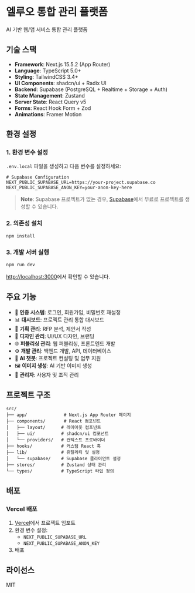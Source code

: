 # 엘루오 통합 관리 플랫폼

AI 기반 웹/앱 서비스 통합 관리 플랫폼

## 기술 스택

- **Framework**: Next.js 15.5.2 (App Router)
- **Language**: TypeScript 5.0+
- **Styling**: TailwindCSS 3.4+
- **UI Components**: shadcn/ui + Radix UI
- **Backend**: Supabase (PostgreSQL + Realtime + Storage + Auth)
- **State Management**: Zustand
- **Server State**: React Query v5
- **Forms**: React Hook Form + Zod
- **Animations**: Framer Motion

## 환경 설정

### 1. 환경 변수 설정

`.env.local` 파일을 생성하고 다음 변수를 설정하세요:

```env
# Supabase Configuration
NEXT_PUBLIC_SUPABASE_URL=https://your-project.supabase.co
NEXT_PUBLIC_SUPABASE_ANON_KEY=your-anon-key-here
```

> **Note**: Supabase 프로젝트가 없는 경우, [Supabase](https://supabase.com)에서 무료로 프로젝트를 생성할 수 있습니다.

### 2. 의존성 설치

```bash
npm install
```

### 3. 개발 서버 실행

```bash
npm run dev
```

[http://localhost:3000](http://localhost:3000)에서 확인할 수 있습니다.

## 주요 기능

- 🔐 **인증 시스템**: 로그인, 회원가입, 비밀번호 재설정
- 📊 **대시보드**: 프로젝트 관리 통합 대시보드
- 📝 **기획 관리**: RFP 분석, 제안서 작성
- 🎨 **디자인 관리**: UI/UX 디자인, 브랜딩
- 🌐 **퍼블리싱 관리**: 웹 퍼블리싱, 프론트엔드 개발
- ⚙️ **개발 관리**: 백엔드 개발, API, 데이터베이스
- 🤖 **AI 챗봇**: 프로젝트 컨설팅 및 업무 지원
- 🖼️ **이미지 생성**: AI 기반 이미지 생성
- 👥 **관리자**: 사용자 및 조직 관리

## 프로젝트 구조

```
src/
├── app/              # Next.js App Router 페이지
├── components/       # React 컴포넌트
│   ├── layout/      # 레이아웃 컴포넌트
│   ├── ui/          # shadcn/ui 컴포넌트
│   └── providers/   # 컨텍스트 프로바이더
├── hooks/           # 커스텀 React 훅
├── lib/             # 유틸리티 및 설정
│   └── supabase/    # Supabase 클라이언트 설정
├── stores/          # Zustand 상태 관리
└── types/           # TypeScript 타입 정의
```

## 배포

### Vercel 배포

1. [Vercel](https://vercel.com)에서 프로젝트 임포트
2. 환경 변수 설정:
   - `NEXT_PUBLIC_SUPABASE_URL`
   - `NEXT_PUBLIC_SUPABASE_ANON_KEY`
3. 배포

## 라이선스

MIT
